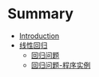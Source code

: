# Summary

* [Introduction](README.md)
* [线性回归](线性回归)
   * [回归问题](线性回归/回归问题/content.md)
   * [回归问题-程序实例](线性回归/回归问题/code.md)

